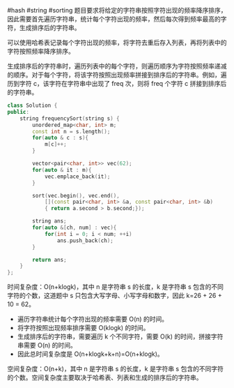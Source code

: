 #hash
#string
#sorting
题目要求将给定的字符串按照字符出现的频率降序排序，因此需要首先遍历字符串，统计每个字符出现的频率，然后每次得到频率最高的字符，生成排序后的字符串。

可以使用哈希表记录每个字符出现的频率，将字符去重后存入列表，再将列表中的字符按照频率降序排序。

生成排序后的字符串时，遍历列表中的每个字符，则遍历顺序为字符按照频率递减的顺序。对于每个字符，将该字符按照出现频率拼接到排序后的字符串。例如，遍历到字符 c，该字符在字符串中出现了 freq 次，则将 freq 个字符 c 拼接到排序后的字符串。


```cpp
class Solution {
public:
    string frequencySort(string s) {
        unordered_map<char, int> m;
        const int n = s.length();
        for(auto & c : s){
            m[c]++;
        }

        vector<pair<char, int>> vec(62);
        for(auto & it : m){
            vec.emplace_back(it);
        }

        sort(vec.begin(), vec.end(), 
            [](const pair<char, int> &a, const pair<char, int> &b)
            { return a.second > b.second;});

        string ans;
        for(auto &[ch, num] : vec){
            for(int i = 0; i < num; ++i)
                ans.push_back(ch);
        }

        return ans;        
    }
};
```

时间复杂度：O(n+klogk)，其中 n 是字符串 s 的长度，k 是字符串 s 包含的不同字符的个数，这道题中 s 只包含大写字母、小写字母和数字，因此 k=26 + 26 + 10 = 62。
- 遍历字符串统计每个字符出现的频率需要 O(n) 的时间。
- 将字符按照出现频率排序需要 O(klogk) 的时间。
- 生成排序后的字符串，需要遍历 k 个不同字符，需要 O(k) 的时间，拼接字符串需要 O(n) 的时间。
- 因此总时间复杂度是 O(n+klogk+k+n)=O(n+klogk)。

空间复杂度：O(n+k)，其中 n 是字符串 s 的长度，k 是字符串 s 包含的不同字符的个数。空间复杂度主要取决于哈希表、列表和生成的排序后的字符串。
